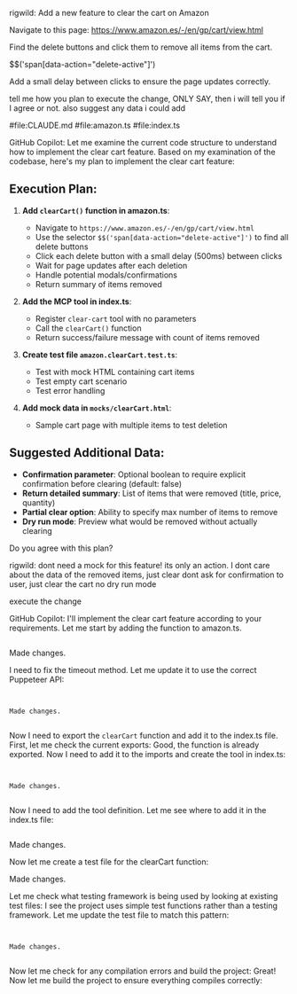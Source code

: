 rigwild: Add a new feature to clear the cart on Amazon

Navigate to this page: https://www.amazon.es/-/en/gp/cart/view.html

Find the delete buttons and click them to remove all items from the cart.

$$('span[data-action="delete-active"]')

Add a small delay between clicks to ensure the page updates correctly.

tell me how you plan to execute the change, ONLY SAY, then i will tell you if I agree or not.
also suggest any data i could add

#file:CLAUDE.md  #file:amazon.ts #file:index.ts 

GitHub Copilot: Let me examine the current code structure to understand how to implement the clear cart feature. Based on my examination of the codebase, here's my plan to implement the clear cart feature:

## Execution Plan:

1. **Add `clearCart()` function in amazon.ts**:
   - Navigate to `https://www.amazon.es/-/en/gp/cart/view.html`
   - Use the selector `$$('span[data-action="delete-active"]')` to find all delete buttons
   - Click each delete button with a small delay (500ms) between clicks
   - Wait for page updates after each deletion
   - Handle potential modals/confirmations
   - Return summary of items removed

2. **Add the MCP tool in index.ts**:
   - Register `clear-cart` tool with no parameters
   - Call the `clearCart()` function
   - Return success/failure message with count of items removed

3. **Create test file `amazon.clearCart.test.ts`**:
   - Test with mock HTML containing cart items
   - Test empty cart scenario
   - Test error handling

4. **Add mock data in `mocks/clearCart.html`**:
   - Sample cart page with multiple items to test deletion

## Suggested Additional Data:

- **Confirmation parameter**: Optional boolean to require explicit confirmation before clearing (default: false)
- **Return detailed summary**: List of items that were removed (title, price, quantity)
- **Partial clear option**: Ability to specify max number of items to remove
- **Dry run mode**: Preview what would be removed without actually clearing

Do you agree with this plan?

rigwild: dont need a mock for this feature! its only an action. 
I dont care about the data of the removed items, just clear
dont ask for confirmation to user, just clear the cart
no dry run mode


execute the change

GitHub Copilot: I'll implement the clear cart feature according to your requirements. Let me start by adding the function to amazon.ts. 
````

````


Made changes.

I need to fix the timeout method. Let me update it to use the correct Puppeteer API: 
```


Made changes.


```
Now I need to export the `clearCart` function and add it to the index.ts file. First, let me check the current exports: Good, the function is already exported. Now I need to add it to the imports and create the tool in index.ts: 
```


Made changes.


```
Now I need to add the tool definition. Let me see where to add it in the index.ts file: 
````

````


Made changes.

Now let me create a test file for the clearCart function: 

Made changes.

Let me check what testing framework is being used by looking at existing test files: I see the project uses simple test functions rather than a testing framework. Let me update the test file to match this pattern: 
```


Made changes.


```
Now let me check for any compilation errors and build the project: Great! Now let me build the project to ensure everything compiles correctly: 